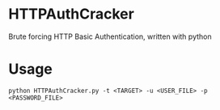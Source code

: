 # HTTPAuthCracker
Brute forcing HTTP Basic Authentication, written with python

# Usage
```
python HTTPAuthCracker.py -t <TARGET> -u <USER_FILE> -p <PASSWORD_FILE>
```
